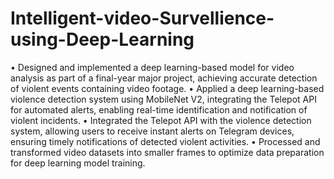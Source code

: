 # Intelligent-video-Survellience-using-Deep-Learning
• Designed and implemented a deep learning-based model for video analysis as part of a final-year major project, achieving
accurate detection of violent events containing video footage.
• Applied a deep learning-based violence detection system using MobileNet V2, integrating the Telepot API for automated
alerts, enabling real-time identification and notification of violent incidents.
• Integrated the Telepot API with the violence detection system, allowing users to receive instant alerts on Telegram devices,
ensuring timely notifications of detected violent activities.
• Processed and transformed video datasets into smaller frames to optimize data preparation for deep learning model training.
